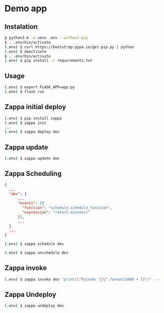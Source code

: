 # Demo app

## Instalation

```bash
$ python3.6 -m venv .env --without-pip
$ . .env/bin/activate
(.env) $ curl https://bootstrap.pypa.io/get-pip.py | python
(.env) $ deactivate
$ . .env/bin/activate
(.env) $ pip install -r requirements.txt
```

## Usage

```bash
(.env) $ export FLASK_APP=app.py
(.env) $ flask run
```

## Zappa initial deploy

```bash
(.env) $ pip install zappa
(.env) $ zappa init
...
(.env) $ zappa deploy dev
```
## Zappa update

```bash
(.env) $ zappa update dev
```

## Zappa Scheduling

```json
{
  ...
  "dev": {
      ...
      "events": [{
        "function": "schedule.schedule_function",
        "expression": "rate(5 minutes)"
      }],
      ...
  }
  ...
}
```

```bash
(.env) $ zappa schedule dev
```

```bash
(.env) $ zappa unschedule dev
```

## Zappa invoke

```bash
(.env) $ zappa invoke dev "print(\"PyConAr {}\".format(2000 + 17))" --raw
```

## Zappa Undeploy

```bash
(.env) $ zappa undeploy dev
```
